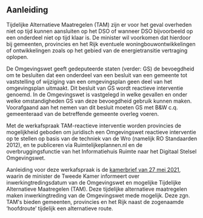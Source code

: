## Aanleiding 

Tijdelijke Alternatieve Maatregelen (TAM) zijn er voor het geval overheden niet op tijd kunnen aansluiten op het DSO of wanneer DSO bijvoorbeeld op een onderdeel niet op tijd klaar is. De minister wil voorkomen dat hierdoor bij gemeenten, provincies en het Rijk eventuele woningbouwontwikkelingen of ontwikkelingen zoals op het gebied van de energietransitie vertraging oplopen.

De Omgevingswet geeft gedeputeerde staten (verder: GS) de bevoegdheid om te besluiten dat een onderdeel van een besluit van een gemeente tot vaststelling of wijziging van een omgevingsplan geen deel van het omgevingsplan uitmaakt. Dit besluit van GS wordt reactieve interventie genoemd. In de Omgevingswet is vastgelegd in welke gevallen en onder welke omstandigheden GS van deze bevoegdheid gebruik kunnen maken. Voorafgaand aan het nemen van dit besluit moeten GS met B&W c.q. gemeenteraad van de betreffende gemeente overleg voeren.

Met de werkafspraak TAM-reactieve interventie worden provincies de mogelijkheid geboden om juridisch een Omgevingswet reactieve interventie op te stellen op basis van de techniek van de Wro (namelijk RO Standaarden 2012), en te publiceren via Ruimtelijkeplannen.nl en de overbruggingsfunctie van het Informatiehuis Ruimte naar het Digitaal Stelsel Omgevingswet. 

Aanleiding voor deze werkafspraak is de <a href='https://zoek.officielebekendmakingen.nl/kst-33118-CF.html' target='_blank'>kamerbrief van 27 mei 2021</a>, waarin de minister de Tweede Kamer informeert over inwerkingtredingsdatum van de Omgevingswet en mogelijke Tijdelijke Alternatieve Maatregelen (TAM). Deze tijdelijke alternatieve maatregelen maken inwerkingtreding van de Omgevingswet mede mogelijk. Deze zgn. TAM's bieden gemeenten, provincies en het Rijk naast de zogenaamde ‘hoofdroute’ tijdelijk een alternatieve route. 
